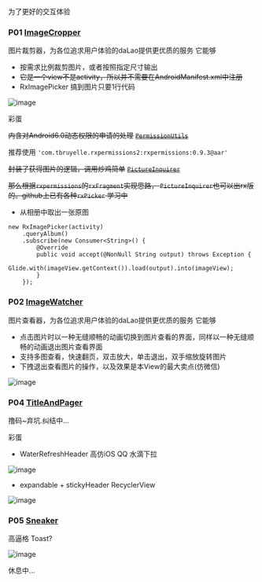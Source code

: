 
为了更好的交互体验

### P01 [ImageCropper](https://github.com/iielse/DemoProjects/tree/master/P01_ImageCropper)
图片裁剪器，为各位追求用户体验的daLao提供更优质的服务
它能够
* 按需求比例裁剪图片，或者按照指定尺寸输出
* ~~它是一个view不是activity，所以并不需要在AndroidManifest.xml中注册~~
* RxImagePicker 搞到图片只要1行代码

![image](https://github.com/iielse/DemoProjects/blob/master/P01_ImageCropper/previews/111.gif)

彩蛋

~~内含对Android6.0动态权限的申请的处理~~
~~[`PermissionUtils`](https://github.com/iielse/DemoProjects/blob/master/P01_ImageCropper/app/src/main/java/ch/ielse/demo/p01/PermissionUtils.java)~~

推荐使用 `'com.tbruyelle.rxpermissions2:rxpermissions:0.9.3@aar'`

~~封装了获得图片的逻辑，调用炒鸡简单~~
~~[`PictureInquirer`](https://github.com/iielse/DemoProjects/blob/master/P01_ImageCropper/app/src/main/java/ch/ielse/demo/p01/PictureInquirer.java)~~

~~那么根据`rxpermissions`的`rxFragment`实现思路， `PictureInquirer`也可以出rx版的。github上已有各种`rxPicker` 学习中~~

* 从相册中取出一张原图

```
new RxImagePicker(activity)
    .queryAlbum()
    .subscribe(new Consumer<String>() {
        @Override
        public void accept(@NonNull String output) throws Exception {
            Glide.with(imageView.getContext()).load(output).into(imageView);
        }
    });
```

### P02 [ImageWatcher](https://github.com/iielse/DemoProjects/tree/master/P02_ImageWatcher)
图片查看器，为各位追求用户体验的daLao提供更优质的服务 它能够
* 点击图片时以一种无缝顺畅的动画切换到图片查看的界面，同样以一种无缝顺畅的动画退出图片查看界面 
* 支持多图查看，快速翻页，双击放大，单击退出，双手缩放旋转图片 
* 下拽退出查看图片的操作，以及效果是本View的最大卖点(仿微信)

![image](https://github.com/iielse/DemoProjects/blob/master/P02_ImageWatcher/previews/111.gif)



### P04 [TitleAndPager](https://github.com/iielse/DemoProjects/tree/master/P04_TitleAndPager)

撸码~弃坑.纠结中...

彩蛋
* WaterRefreshHeader 高仿iOS QQ 水滴下拉


![image](https://github.com/iielse/DemoProjects/blob/master/P04_TitleAndPager/previews/222.gif)


* expandable + stickyHeader RecyclerView 


![image](https://github.com/iielse/DemoProjects/blob/master/P04_TitleAndPager/previews/333.gif)



### P05 [Sneaker](https://github.com/iielse/DemoProjects/tree/master/P05_Sneaker)

高逼格 Toast?

![image](https://github.com/iielse/DemoProjects/blob/master/P05_Sneaker/previews/111.gif)


休息中...
